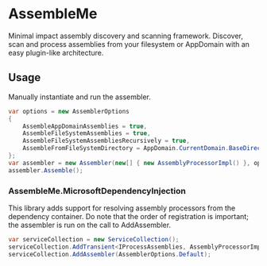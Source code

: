 # AssembleMe
Minimal impact assembly discovery and scanning framework. Discover, scan and process assemblies from your filesystem or AppDomain with an easy plugin-like architecture.

## Usage
Manually instantiate and run the assembler.
```csharp
var options = new AssemblerOptions
{
    AssembleAppDomainAssemblies = true,
    AssembleFileSystemAssemblies = true,
    AssembleFileSystemAssembliesRecursively = true,
    AssembleFromFileSystemDirectory = AppDomain.CurrentDomain.BaseDirectory
};
var assembler = new Assembler(new[] { new AssemblyProcessorImpl() }, options);
assembler.Assemble();
```

### AssembleMe.MicrosoftDependencyInjection
This library adds support for resolving assembly processors from the dependency container. Do note that the order of registration is important; the assembler is run on the call to AddAssembler.
```csharp
var serviceCollection = new ServiceCollection();
serviceCollection.AddTransient<IProcessAssemblies, AssemblyProcessorImpl>();
serviceCollection.AddAssembler(AssemblerOptions.Default);
```
